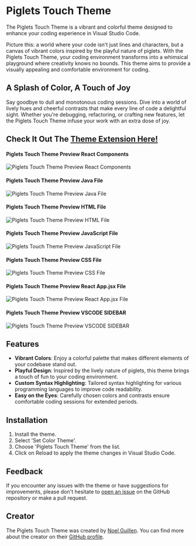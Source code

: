# Piglets Touch Theme

The Piglets Touch Theme is a vibrant and colorful theme designed to enhance your coding experience in Visual Studio Code.

Picture this: a world where your code isn't just lines and characters, but a canvas of vibrant colors inspired by the playful nature of piglets. With the Piglets Touch Theme, your coding environment transforms into a whimsical playground where creativity knows no bounds. This theme aims to provide a visually appealing and comfortable environment for coding.


## A Splash of Color, A Touch of Joy

Say goodbye to dull and monotonous coding sessions. Dive into a world of lively hues and cheerful contrasts that make every line of code a delightful sight. Whether you're debugging, refactoring, or crafting new features, let the Piglets Touch Theme infuse your work with an extra dose of joy.

## Check It Out The [Theme Extension Here!](https://marketplace.visualstudio.com/items?itemName=NoelGuillenBlas.piglets-touch) 
<!-- 
## Comfort and Style Combined

Coding isn't just about functionality; it's about the experience. That's why the Piglets Touch Theme doesn't just prioritize aesthetics; it ensures your comfort too. Carefully chosen colors and gentle contrasts make long coding sessions a breeze, ensuring your eyes stay fresh and focused. -->

#### Piglets Touch Theme Preview React Components
![Piglets Touch Theme Preview React Components](https://res.cloudinary.com/dpgbxk6w7/image/upload/v1708142637/ezwcqt40ktmlshmptuq7.png)

#### Piglets Touch Theme Preview Java File
![Piglets Touch Theme Preview Java File](https://res.cloudinary.com/dpgbxk6w7/image/upload/v1708142639/o5og1qrsx0eh0xggshbv.png)

#### Piglets Touch Theme Preview HTML File
![Piglets Touch Theme Preview HTML File](https://res.cloudinary.com/dpgbxk6w7/image/upload/v1708142638/vvhauq42upcnk1cs3ivf.png)

#### Piglets Touch Theme Preview JavaScript File
![Piglets Touch Theme Preview JavaScript File](https://res.cloudinary.com/dpgbxk6w7/image/upload/v1708142639/ujwjt3v3pdnwe6jwfffy.png)

#### Piglets Touch Theme Preview CSS File
![Piglets Touch Theme Preview CSS File](https://res.cloudinary.com/dpgbxk6w7/image/upload/v1708142638/yltd2v87nr0qwdmqn6dh.png)

#### Piglets Touch Theme Preview React App.jsx File
![Piglets Touch Theme Preview React App.jsx File](https://res.cloudinary.com/dpgbxk6w7/image/upload/v1708142639/fy55nphxmrqt8ulh0rko.png)

#### Piglets Touch Theme Preview VSCODE SIDEBAR
![Piglets Touch Theme Preview VSCODE SIDEBAR](https://res.cloudinary.com/dpgbxk6w7/image/upload/v1708142638/oxkk654leidqinufuqri.png)


## Features

- **Vibrant Colors**: Enjoy a colorful palette that makes different elements of your codebase stand out.
- **Playful Design**: Inspired by the lively nature of piglets, this theme brings a touch of fun to your coding environment.
- **Custom Syntax Highlighting**: Tailored syntax highlighting for various programming languages to improve code readability.
- **Easy on the Eyes**: Carefully chosen colors and contrasts ensure comfortable coding sessions for extended periods.

## Installation

1. Install the theme.
2. Select 'Set Color Theme'.
3. Choose 'Piglets Touch Theme' from the list.
4. Click on Reload to apply the theme changes in Visual Studio Code.

## Feedback

If you encounter any issues with the theme or have suggestions for improvements, please don't hesitate to [open an issue](https://github.com/1uckyswish/piglets-touch) on the GitHub repository or make a pull request.

## Creator

The Piglets Touch Theme was created by [Noel Guillen](https://www.linkedin.com/in/noel-guillen-blas-b63353257/). You can find more about the creator on their [GitHub profile](https://github.com/1uckyswish).
